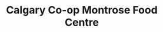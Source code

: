 ---
title: "Calgary Co-op Montrose Food Centre"
url: /high-river/calgary-co-op-montrose-food-centre/
shop: convenience
---